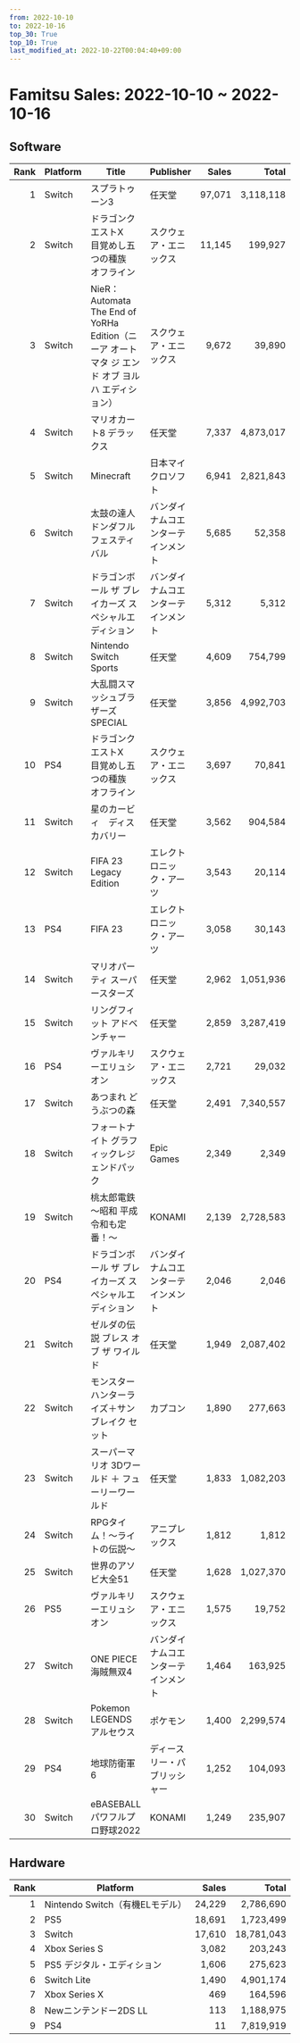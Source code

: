 ```yaml
---
from: 2022-10-10
to: 2022-10-16
top_30: True
top_10: True
last_modified_at: 2022-10-22T00:04:40+09:00
---
```

# Famitsu Sales: 2022-10-10 ~ 2022-10-16
## Software
| Rank | Platform | Title | Publisher | Sales | Total | Rate | New |
| -: | -- | -- | -- | -: | -: | -: | -- |
| 1 | Switch | スプラトゥーン3 | 任天堂 | 97,071 | 3,118,118 | 20% |  |
| 2 | Switch | ドラゴンクエストX　目覚めし五つの種族　オフライン | スクウェア・エニックス | 11,145 | 199,927 | 20% |  |
| 3 | Switch | NieR：Automata The End of YoRHa Edition（ニーア オートマタ ジ エンド オブ ヨルハ エディション） | スクウェア・エニックス | 9,672 | 39,890 | 40% |  |
| 4 | Switch | マリオカート8 デラックス | 任天堂 | 7,337 | 4,873,017 | 20% |  |
| 5 | Switch | Minecraft | 日本マイクロソフト | 6,941 | 2,821,843 | 20% |  |
| 6 | Switch | 太鼓の達人 ドンダフルフェスティバル | バンダイナムコエンターテインメント | 5,685 | 52,358 | 60% |  |
| 7 | Switch | ドラゴンボール ザ ブレイカーズ スペシャルエディション | バンダイナムコエンターテインメント | 5,312 | 5,312 | 80% | **New** |
| 8 | Switch | Nintendo Switch Sports | 任天堂 | 4,609 | 754,799 | 20% |  |
| 9 | Switch | 大乱闘スマッシュブラザーズ SPECIAL | 任天堂 | 3,856 | 4,992,703 | 20% |  |
| 10 | PS4 | ドラゴンクエストX　目覚めし五つの種族　オフライン | スクウェア・エニックス | 3,697 | 70,841 | 20% |  |
| 11 | Switch | 星のカービィ　ディスカバリー | 任天堂 | 3,562 | 904,584 | 20% |  |
| 12 | Switch | FIFA 23 Legacy Edition | エレクトロニック・アーツ | 3,543 | 20,114 | 40% |  |
| 13 | PS4 | FIFA 23 | エレクトロニック・アーツ | 3,058 | 30,143 | 40% |  |
| 14 | Switch | マリオパーティ スーパースターズ | 任天堂 | 2,962 | 1,051,936 | 20% |  |
| 15 | Switch | リングフィット アドベンチャー | 任天堂 | 2,859 | 3,287,419 | 20% |  |
| 16 | PS4 | ヴァルキリーエリュシオン | スクウェア・エニックス | 2,721 | 29,032 | 60% |  |
| 17 | Switch | あつまれ どうぶつの森 | 任天堂 | 2,491 | 7,340,557 | 20% |  |
| 18 | Switch | フォートナイト グラフィックレジェンドパック | Epic Games | 2,349 | 2,349 | 100% | **New** |
| 19 | Switch | 桃太郎電鉄 〜昭和 平成 令和も定番！〜 | KONAMI | 2,139 | 2,728,583 | 20% |  |
| 20 | PS4 | ドラゴンボール ザ ブレイカーズ スペシャルエディション | バンダイナムコエンターテインメント | 2,046 | 2,046 | 80% | **New** |
| 21 | Switch | ゼルダの伝説 ブレス オブ ザ ワイルド | 任天堂 | 1,949 | 2,087,402 | 20% |  |
| 22 | Switch | モンスターハンターライズ＋サンブレイク セット | カプコン | 1,890 | 277,663 | 20% |  |
| 23 | Switch | スーパーマリオ 3Dワールド ＋ フューリーワールド | 任天堂 | 1,833 | 1,082,203 | 20% |  |
| 24 | Switch | RPGタイム！〜ライトの伝説〜 | アニプレックス | 1,812 | 1,812 | 80% | **New** |
| 25 | Switch | 世界のアソビ大全51 | 任天堂 | 1,628 | 1,027,370 | 20% |  |
| 26 | PS5 | ヴァルキリーエリュシオン | スクウェア・エニックス | 1,575 | 19,752 | 40% |  |
| 27 | Switch | ONE PIECE 海賊無双4 | バンダイナムコエンターテインメント | 1,464 | 163,925 | 20% |  |
| 28 | Switch | Pokemon LEGENDS アルセウス | ポケモン | 1,400 | 2,299,574 | 20% |  |
| 29 | PS4 | 地球防衛軍6 | ディースリー・パブリッシャー | 1,252 | 104,093 | 20% |  |
| 30 | Switch | eBASEBALLパワフルプロ野球2022 | KONAMI | 1,249 | 235,907 | 20% |  |

## Hardware
| Rank | Platform | Sales | Total |
| -: | -- | -: | -: |
| 1 | Nintendo Switch（有機ELモデル） | 24,229 | 2,786,690 |
| 2 | PS5 | 18,691 | 1,723,499 |
| 3 | Switch | 17,610 | 18,781,043 |
| 4 | Xbox Series S | 3,082 | 203,243 |
| 5 | PS5 デジタル・エディション | 1,606 | 275,623 |
| 6 | Switch Lite | 1,490 | 4,901,174 |
| 7 | Xbox Series X | 469 | 164,596 |
| 8 | Newニンテンドー2DS LL | 113 | 1,188,975 |
| 9 | PS4 | 11 | 7,819,919 |
